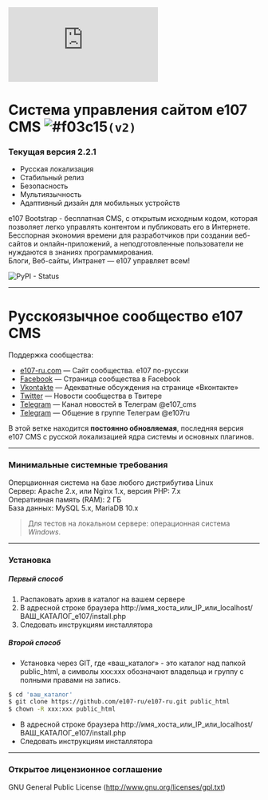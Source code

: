 [![N|Solid](https://e107-ru.com/thumb.php?src=e_MEDIA_IMAGE%2F2018-04%2Flogo2.png&w=0&h=150)](https://e107-ru.com)

# Система управления сайтом e107 CMS ![#f03c15](https://placehold.it/15/f03c15/000000?text=+)`(v2)`

### Текущая версия 2.2.1

- Русская локализация
- Стабильный релиз
- Безопасность
- Мультиязычность
- Адаптивный дизайн для мобильных устройств

e107 Bootstrap - бесплатная CMS, с открытым исходным кодом, которая позволяет легко управлять контентом и публиковать его в Интернете. Бесспорная экономия времени для разработчиков при создании веб-сайтов и онлайн-приложений, а неподготовленные пользователи не нуждаются в знаниях программирования.  
Блоги, Веб-сайты, Интранет — e107 управляет всем!

![PyPI - Status](https://img.shields.io/pypi/status/Django.svg)

----

# Русскоязычное сообщество e107 CMS

Поддержка сообщества:
- [e107-ru.com](https://e107-ru.com) — Сайт сообщества. e107 по-русски 
- [Facebook](https://www.facebook.com/russian.e107) — Страница сообщества в Facebook
- [Vkontakte](https://vk.com/e107ru) — Адекватные обсуждения на странице «Вконтакте»
- [Twitter](https://twitter.com/e107_ru) — Новости сообщества в Твитере
- [Telegram](https://t.me/e107_cms) — Канал новостей в Телеграм @e107_cms
- [Telegram](https://t.me/e107ru) — Общение в группе Телеграм @e107ru


В этой ветке находится **постоянно обновляемая**, последняя версия e107 CMS с русской локализацией ядра системы и основных плагинов.

----
### Минимальные системные требования
Оперцаионная система на базе любого дистрибутива Linux  
Сервер: Apache 2.x, или Nginx 1.x, версия PHP: 7.x  
Оперативная память (RAM): 2 ГБ  
База данных: MySQL 5.x, MariaDB 10.x  

> Для тестов на локальном сервере: операционная система *Windows*.
 
----
### Установка

##### Первый способ
1. Распаковать архив в каталог на вашем сервере
2. В адресной строке браузера http://имя_хоста_или_IP_или_localhost/ВАШ_КАТАЛОГ_е107/install.php   
3. Следовать инструкциям инсталлятора

##### Второй способ
- Установка через GIT, где «ваш_каталог» - это каталог над папкой public_html, а символы xxx:xxx обозначают владельца и группу с полными правами на запись.
```sh
$ cd 'ваш_каталог'
$ git clone https://github.com/e107-ru/e107-ru.git public_html	
$ chown -R xxx:xxx public_html
```
- В адресной строке браузера http://имя_хоста_или_IP_или_localhost/ВАШ_КАТАЛОГ_е107/install.php 
- Следовать инструкциям инсталлятора

----

### Открытое лицензионное соглашение
GNU General Public License (http://www.gnu.org/licenses/gpl.txt)
